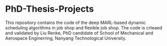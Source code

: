 # PhD-Thesis-Projects
This repository contains the code of the deep MARL-based dynamic scheduling algorithms in job shop and flexible job shop.
The code is crteaed and validated by Liu Renke, PhD candidate of School of Mechanical and Aerospace Enginerring, Nanyang Technological University.
